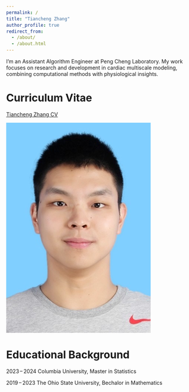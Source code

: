 ```yaml
---
permalink: /
title: "Tiancheng Zhang"
author_profile: true
redirect_from: 
  - /about/
  - /about.html
---
```


I’m an Assistant Algorithm Engineer at Peng Cheng Laboratory. My work focuses on research and development in cardiac multiscale modeling, combining computational methods with physiological insights.


Curriculum Vitae
======
<a href="files/TianchengZhangResume.pdf" target="_blank">Tiancheng Zhang CV</a>

<img src="/images/ZTCP.png" alt="ZTCP图片">


Educational Background
======
2023 – 2024  Columbia University, Master in Statistics

2019 – 2023  The Ohio State University, Bechalor in Mathematics
